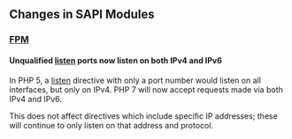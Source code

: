 Changes in SAPI Modules
-----------------------

### <a href="/book/fpm.html" class="link">FPM</a>

#### Unqualified <a href="/install/fpm/configuration.html#listen" class="link">listen</a> ports now listen on both IPv4 and IPv6

In PHP 5, a
<a href="/install/fpm/configuration.html#listen" class="link">listen</a>
directive with only a port number would listen on all interfaces, but
only on IPv4. PHP 7 will now accept requests made via both IPv4 and
IPv6.

This does not affect directives which include specific IP addresses;
these will continue to only listen on that address and protocol.
